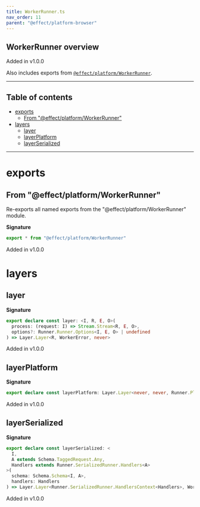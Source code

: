 ```yaml
---
title: WorkerRunner.ts
nav_order: 11
parent: "@effect/platform-browser"
---
```


## WorkerRunner overview

Added in v1.0.0

Also includes exports from [`@effect/platform/WorkerRunner`](https://effect-ts.github.io/platform/platform/WorkerRunner.ts.html).

---

<h2 class="text-delta">Table of contents</h2>

- [exports](#exports)
  - [From "@effect/platform/WorkerRunner"](#from-effectplatformworkerrunner)
- [layers](#layers)
  - [layer](#layer)
  - [layerPlatform](#layerplatform)
  - [layerSerialized](#layerserialized)

---

# exports

## From "@effect/platform/WorkerRunner"

Re-exports all named exports from the "@effect/platform/WorkerRunner" module.

**Signature**

```ts
export * from "@effect/platform/WorkerRunner"
```

Added in v1.0.0

# layers

## layer

**Signature**

```ts
export declare const layer: <I, R, E, O>(
  process: (request: I) => Stream.Stream<R, E, O>,
  options?: Runner.Runner.Options<I, E, O> | undefined
) => Layer.Layer<R, WorkerError, never>
```

Added in v1.0.0

## layerPlatform

**Signature**

```ts
export declare const layerPlatform: Layer.Layer<never, never, Runner.PlatformRunner>
```

Added in v1.0.0

## layerSerialized

**Signature**

```ts
export declare const layerSerialized: <
  I,
  A extends Schema.TaggedRequest.Any,
  Handlers extends Runner.SerializedRunner.Handlers<A>
>(
  schema: Schema.Schema<I, A>,
  handlers: Handlers
) => Layer.Layer<Runner.SerializedRunner.HandlersContext<Handlers>, WorkerError, never>
```

Added in v1.0.0
